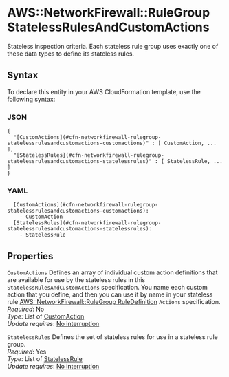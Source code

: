# AWS::NetworkFirewall::RuleGroup StatelessRulesAndCustomActions<a name="aws-properties-networkfirewall-rulegroup-statelessrulesandcustomactions"></a>

Stateless inspection criteria\. Each stateless rule group uses exactly one of these data types to define its stateless rules\.

## Syntax<a name="aws-properties-networkfirewall-rulegroup-statelessrulesandcustomactions-syntax"></a>

To declare this entity in your AWS CloudFormation template, use the following syntax:

### JSON<a name="aws-properties-networkfirewall-rulegroup-statelessrulesandcustomactions-syntax.json"></a>

```
{
  "[CustomActions](#cfn-networkfirewall-rulegroup-statelessrulesandcustomactions-customactions)" : [ CustomAction, ... ],
  "[StatelessRules](#cfn-networkfirewall-rulegroup-statelessrulesandcustomactions-statelessrules)" : [ StatelessRule, ... ]
}
```

### YAML<a name="aws-properties-networkfirewall-rulegroup-statelessrulesandcustomactions-syntax.yaml"></a>

```
  [CustomActions](#cfn-networkfirewall-rulegroup-statelessrulesandcustomactions-customactions):
    - CustomAction
  [StatelessRules](#cfn-networkfirewall-rulegroup-statelessrulesandcustomactions-statelessrules):
    - StatelessRule
```

## Properties<a name="aws-properties-networkfirewall-rulegroup-statelessrulesandcustomactions-properties"></a>

`CustomActions` <a name="cfn-networkfirewall-rulegroup-statelessrulesandcustomactions-customactions"></a>
Defines an array of individual custom action definitions that are available for use by the stateless rules in this `StatelessRulesAndCustomActions` specification\. You name each custom action that you define, and then you can use it by name in your stateless rule [AWS::NetworkFirewall::RuleGroup RuleDefinition](aws-properties-networkfirewall-rulegroup-ruledefinition.md) `Actions` specification\.  
_Required_: No  
_Type_: List of [CustomAction](aws-properties-networkfirewall-rulegroup-customaction.md)  
_Update requires_: [No interruption](https://docs.aws.amazon.com/AWSCloudFormation/latest/UserGuide/using-cfn-updating-stacks-update-behaviors.html#update-no-interrupt)

`StatelessRules` <a name="cfn-networkfirewall-rulegroup-statelessrulesandcustomactions-statelessrules"></a>
Defines the set of stateless rules for use in a stateless rule group\.  
_Required_: Yes  
_Type_: List of [StatelessRule](aws-properties-networkfirewall-rulegroup-statelessrule.md)  
_Update requires_: [No interruption](https://docs.aws.amazon.com/AWSCloudFormation/latest/UserGuide/using-cfn-updating-stacks-update-behaviors.html#update-no-interrupt)
